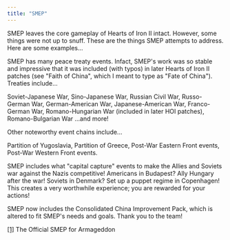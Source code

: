 ```yaml
---
title: "SMEP"
---
```


SMEP leaves the core gameplay of Hearts of Iron II intact. However, some
things were not up to snuff. These are the things SMEP attempts to
address. Here are some examples...

SMEP has many peace treaty events. Infact, SMEP's work was so stable and
impressive that it was included (with typos) in later Hearts of Iron II
patches (see "Faith of China", which I meant to type as "Fate of
China"). Treaties include...

Soviet-Japanese War, Sino-Japanese War, Russian Civil War, Russo-German
War, German-American War, Japanese-American War, Franco-German War,
Romano-Hungarian War (included in later HOI patches), Romano-Bulgarian
War ...and more!

Other noteworthy event chains include...

Partition of Yugoslavia, Partition of Greece, Post-War Eastern Front
events, Post-War Western Front events.

SMEP includes what "capital capture" events to make the Allies and
Soviets war against the Nazis competitive! Americans in Budapest? Ally
Hungary after the war! Soviets in Denmark? Set up a puppet regime in
Copenhagen! This creates a very worthwhile experience; you are rewarded
for your actions!

SMEP now includes the Consolidated China Improvement Pack, which is
altered to fit SMEP's needs and goals. Thank you to the team!

[\[1\]](http://forum.paradoxplaza.com/forum/showthread.php?t=415865) The
Official SMEP for Armageddon
